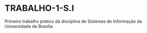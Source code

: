 # TRABALHO-1-S.I
Primeiro trabalho prático da disciplina de Sistemas de Informação da Universidade de Brasília

